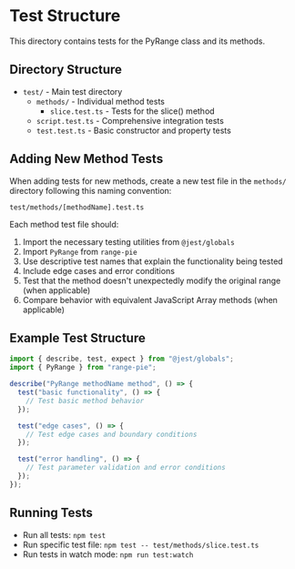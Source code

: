 # Test Structure

This directory contains tests for the PyRange class and its methods.

## Directory Structure

- `test/` - Main test directory
  - `methods/` - Individual method tests
    - `slice.test.ts` - Tests for the slice() method
  - `script.test.ts` - Comprehensive integration tests
  - `test.test.ts` - Basic constructor and property tests

## Adding New Method Tests

When adding tests for new methods, create a new test file in the `methods/` directory following this naming convention:

```
test/methods/[methodName].test.ts
```

Each method test file should:

1. Import the necessary testing utilities from `@jest/globals`
2. Import `PyRange` from `range-pie`
3. Use descriptive test names that explain the functionality being tested
4. Include edge cases and error conditions
5. Test that the method doesn't unexpectedly modify the original range (when applicable)
6. Compare behavior with equivalent JavaScript Array methods (when applicable)

## Example Test Structure

```typescript
import { describe, test, expect } from "@jest/globals";
import { PyRange } from "range-pie";

describe("PyRange methodName method", () => {
  test("basic functionality", () => {
    // Test basic method behavior
  });

  test("edge cases", () => {
    // Test edge cases and boundary conditions
  });

  test("error handling", () => {
    // Test parameter validation and error conditions
  });
});
```

## Running Tests

- Run all tests: `npm test`
- Run specific test file: `npm test -- test/methods/slice.test.ts`
- Run tests in watch mode: `npm run test:watch`
